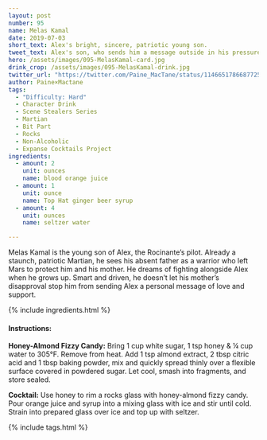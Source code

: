 ```yaml
---
layout: post
number: 95
name: Melas Kamal
date: 2019-07-03
short_text: Alex's bright, sincere, patriotic young son. 
tweet_text: Alex's son, who sends him a message outside in his pressure suit so his mom won't know. [@realchrisriver](https://twitter.com/realchrisriver)'s charm and earnestness pull our heartstrings as much as they do Alex's. This drink is nonalcoholic!
hero: /assets/images/095-MelasKamal-card.jpg
drink_crop: /assets/images/095-MelasKamal-drink.jpg
twitter_url: "https://twitter.com/Paine_MacTane/status/1146651786687725569"
author: Paine×Mactane
tags:
  - "Difficulty: Hard"
  - Character Drink
  - Scene Stealers Series
  - Martian
  - Bit Part
  - Rocks
  - Non-Alcoholic
  - Expanse Cocktails Project
ingredients:
  - amount: 2
    unit: ounces
    name: blood orange juice
  - amount: 1
    unit: ounce
    name: Top Hat ginger beer syrup
  - amount: 4
    unit: ounces
    name: seltzer water

---
```


Melas Kamal is the young son of Alex, the Rocinante’s pilot. Already a staunch, patriotic Martian, he sees his absent father as a warrior who left Mars to protect him and his mother. He dreams of fighting alongside Alex when he grows up. Smart and driven, he doesn’t let his mother’s disapproval stop him from sending Alex a personal message of love and support.

{% include ingredients.html %}

#### Instructions:

<strong>Honey-Almond Fizzy Candy:</strong> Bring 1 cup white sugar, 1 tsp honey & ¼ cup water to 305°F. Remove from heat. Add 1 tsp almond extract, 2 tbsp citric acid and 1 tbsp baking powder, mix and quickly spread thinly over a flexible surface covered in powdered sugar. Let cool, smash into fragments, and store sealed.

<strong>Cocktail:</strong> Use honey to rim a rocks glass with honey-almond fizzy candy. Pour orange juice and syrup into a mixing glass with ice and stir until cold. Strain into prepared glass over ice and top up with seltzer.

{% include tags.html %}
